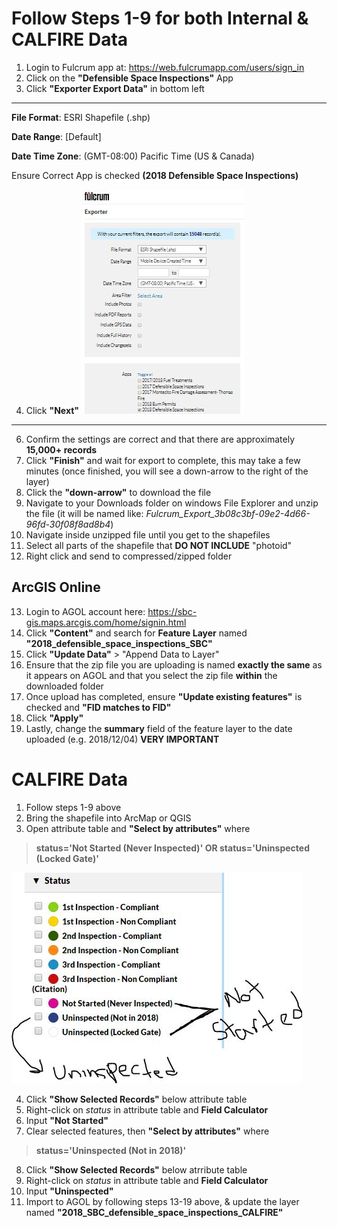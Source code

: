 # Follow Steps 1-9 for both Internal & CALFIRE Data

1) Login to Fulcrum app at: https://web.fulcrumapp.com/users/sign_in
2) Click on the __"Defensible Space Inspections"__ App
3) Click __"Exporter Export Data"__ in bottom left

___

__File Format__: ESRI Shapefile (.shp)

__Date Range__: [Default]

__Date Time Zone__: (GMT-08:00) Pacific Time (US & Canada)

Ensure Correct App is checked __(2018 Defensible Space Inspections)__

4) Click __"Next"__
![alt text](https://github.com/sbcfiregis/photos/blob/master/fulcrum_screenshot.JPG?raw=true)

---

6) Confirm the settings are correct and that there are approximately __15,000+ records__
7) Click __"Finish"__ and wait for export to complete, this may take a few minutes (once finished, you will see a down-arrow to the right of the layer)
8) Click the __"down-arrow"__ to download the file
9) Navigate to your Downloads folder on windows File Explorer and unzip the file (it will be named like: *Fulcrum_Export_3b08c3bf-09e2-4d66-96fd-30f08f8ad8b4*)
10) Navigate inside unzipped file until you get to the shapefiles
11) Select all parts of the shapefile that __DO NOT INCLUDE__ "photoid"
12) Right click and send to compressed/zipped folder
## ArcGIS Online
13) Login to AGOL account here: https://sbc-gis.maps.arcgis.com/home/signin.html
14) Click __"Content"__ and search for __Feature Layer__ named __"2018_defensible_space_inspections_SBC"__
15) Click __"Update Data"__ > "Append Data to Layer"
16) Ensure that the zip file you are uploading is named __exactly the same__ as it appears on AGOL and that you select the zip file __within__ the downloaded folder
17) Once upload has completed, ensure __"Update existing features"__ is checked and __"FID matches to FID"__
18) Click __"Apply"__
19) Lastly, change the __summary__ field of the feature layer to the date uploaded (e.g. 2018/12/04) __VERY IMPORTANT__

# CALFIRE Data
1) Follow steps 1-9 above
2) Bring the shapefile into ArcMap or QGIS
3) Open attribute table and  __"Select by attributes"__ where
> __status='Not Started (Never Inspected)' OR status='Uninspected (Locked Gate)'__

![alt text](https://github.com/sbcfiregis/photos/blob/master/status.JPG?raw=true)

4) Click __"Show Selected Records"__ below attribute table
5) Right-click on _status_ in attribute table and __Field Calculator__
6) Input __"Not Started"__
7) Clear selected features, then __"Select by attributes"__ where
> __status='Uninspected (Not in 2018)'__
8) Click __"Show Selected Records"__ below atrribute table
9) Right-click on _status_ in attribute table and __Field Calculator__
10) Input __"Uninspected"__
11) Import to AGOL by following steps 13-19 above, & update the layer named __"2018_SBC_defensible_space_inspections_CALFIRE"__
